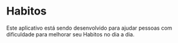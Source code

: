 # Habitos
Este aplicativo está sendo desenvolvido para ajudar pessoas com dificuldade para  melhorar seu Habitos no dia a dia.  

